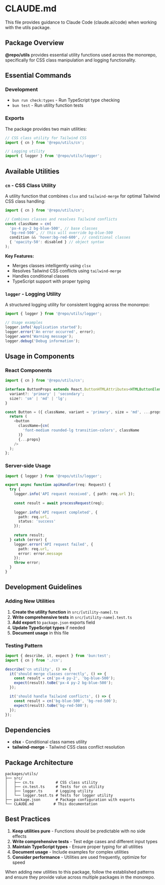 # CLAUDE.md

This file provides guidance to Claude Code (claude.ai/code) when working with the utils package.

## Package Overview

**@repo/utils** provides essential utility functions used across the monorepo, specifically for CSS class manipulation and logging functionality.

## Essential Commands

### Development
- `bun run check:types` - Run TypeScript type checking
- `bun test` - Run utility function tests

### Exports

The package provides two main utilities:

```typescript
// CSS class utility for Tailwind CSS
import { cn } from '@repo/utils/cn';

// Logging utility
import { logger } from '@repo/utils/logger';
```

## Available Utilities

### `cn` - CSS Class Utility

A utility function that combines `clsx` and `tailwind-merge` for optimal Tailwind CSS class handling:

```typescript
import { cn } from '@repo/utils/cn';

// Combines classes and resolves Tailwind conflicts
const className = cn(
  'px-4 py-2 bg-blue-500', // base classes
  'bg-red-500', // this will override bg-blue-500
  condition && 'hover:bg-red-600', // conditional classes
  { 'opacity-50': disabled } // object syntax
);
```

**Key Features:**
- Merges classes intelligently using `clsx`
- Resolves Tailwind CSS conflicts using `tailwind-merge`
- Handles conditional classes
- TypeScript support with proper typing

### `logger` - Logging Utility

A structured logging utility for consistent logging across the monorepo:

```typescript
import { logger } from '@repo/utils/logger';

// Usage examples
logger.info('Application started');
logger.error('An error occurred', error);
logger.warn('Warning message');
logger.debug('Debug information');
```

## Usage in Components

### React Components
```typescript
import { cn } from '@repo/utils/cn';

interface ButtonProps extends React.ButtonHTMLAttributes<HTMLButtonElement> {
  variant?: 'primary' | 'secondary';
  size?: 'sm' | 'md' | 'lg';
}

const Button = ({ className, variant = 'primary', size = 'md', ...props }) => {
  return (
    <button
      className={cn(
        'font-medium rounded-lg transition-colors', className
      )}
      {...props}
    />
  );
};
```

### Server-side Usage
```typescript
import { logger } from '@repo/utils/logger';

export async function apiHandler(req: Request) {
  try {
    logger.info('API request received', { path: req.url });
    
    const result = await processRequest(req);
    
    logger.info('API request completed', { 
      path: req.url, 
      status: 'success' 
    });
    
    return result;
  } catch (error) {
    logger.error('API request failed', {
      path: req.url,
      error: error.message
    });
    throw error;
  }
}
```

## Development Guidelines

### Adding New Utilities

1. **Create the utility function** in `src/[utility-name].ts`
2. **Write comprehensive tests** in `src/[utility-name].test.ts`
3. **Add export** to `package.json` exports field
4. **Update TypeScript types** if needed
5. **Document usage** in this file

### Testing Pattern
```typescript
import { describe, it, expect } from 'bun:test';
import { cn } from './cn';

describe('cn utility', () => {
  it('should merge classes correctly', () => {
    const result = cn('px-4 py-2', 'bg-blue-500');
    expect(result).toBe('px-4 py-2 bg-blue-500');
  });

  it('should handle Tailwind conflicts', () => {
    const result = cn('bg-blue-500', 'bg-red-500');
    expect(result).toBe('bg-red-500');
  });
});
```

## Dependencies

- **clsx** - Conditional class names utility
- **tailwind-merge** - Tailwind CSS class conflict resolution

## Package Architecture

```
packages/utils/
├── src/
│   ├── cn.ts          # CSS class utility
│   ├── cn.test.ts     # Tests for cn utility
│   ├── logger.ts      # Logging utility
│   └── logger.test.ts # Tests for logger utility
├── package.json       # Package configuration with exports
└── CLAUDE.md         # This documentation
```

## Best Practices

1. **Keep utilities pure** - Functions should be predictable with no side effects
2. **Write comprehensive tests** - Test edge cases and different input types  
3. **Maintain TypeScript types** - Ensure proper typing for all utilities
4. **Document usage** - Include examples for complex utilities
5. **Consider performance** - Utilities are used frequently, optimize for speed

When adding new utilities to this package, follow the established patterns and ensure they provide value across multiple packages in the monorepo.